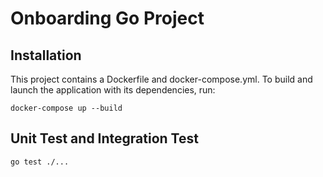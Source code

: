 # Onboarding Go Project

## Installation

This project contains a Dockerfile and docker-compose.yml. To build and launch the application with its dependencies,
run:

``` 
docker-compose up --build
```

## Unit Test and Integration Test

```
go test ./...
```